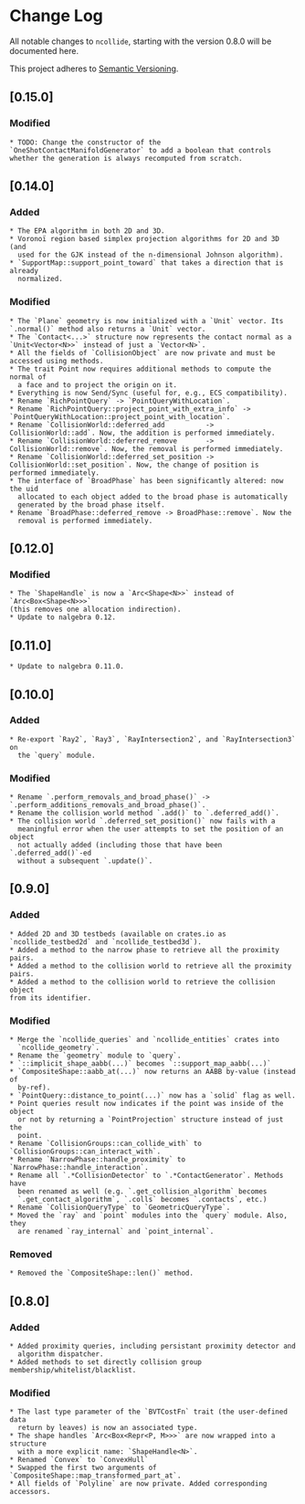 # Change Log
All notable changes to `ncollide`, starting with the version 0.8.0 will be
documented here.

This project adheres to [Semantic Versioning](http://semver.org/).

## [0.15.0]
### Modified
    * TODO: Change the constructor of the `OneShotContactManifoldGenerator` to add a boolean that controls whether the generation is always recomputed from scratch.

## [0.14.0]
### Added
    * The EPA algorithm in both 2D and 3D.
    * Voronoï region based simplex projection algorithms for 2D and 3D (and
      used for the GJK instead of the n-dimensional Johnson algorithm).
    * `SupportMap::support_point_toward` that takes a direction that is already
      normalized.
### Modified
    * The `Plane` geometry is now initialized with a `Unit` vector. Its `.normal()` method also returns a `Unit` vector.
    * The `Contact<...>` structure now represents the contact normal as a `Unit<Vector<N>>` instead of just a `Vector<N>`.
    * All the fields of `CollisionObject` are now private and must be accessed using methods.
    * The trait Point now requires additional methods to compute the normal of
      a face and to project the origin on it.
    * Everything is now Send/Sync (useful for, e.g., ECS compatibility). 
    * Rename `RichPointQuery` -> `PointQueryWithLocation`.
    * Rename `RichPointQuery::project_point_with_extra_info` -> `PointQueryWithLocation::project_point_with_location`.
    * Rename `CollisionWorld::deferred_add          -> CollisionWorld::add`. Now, the addition is performed immediately.
    * Rename `CollisionWorld::deferred_remove       -> CollisionWorld::remove`. Now, the removal is performed immediately.
    * Rename `CollisionWorld::deferred_set_position -> CollisionWorld::set_position`. Now, the change of position is performed immediately.
    * The interface of `BroadPhase` has been significantly altered: now the uid
      allocated to each object added to the broad phase is automatically
      generated by the broad phase itself.
    * Rename `BroadPhase::deferred_remove -> BroadPhase::remove`. Now the
      removal is performed immediately.

## [0.12.0]
### Modified
    * The `ShapeHandle` is now a `Arc<Shape<N>>` instead of `Arc<Box<Shape<N>>>`
    (this removes one allocation indirection).
    * Update to nalgebra 0.12.

## [0.11.0]
    * Update to nalgebra 0.11.0.

## [0.10.0]
### Added
    * Re-export `Ray2`, `Ray3`, `RayIntersection2`, and `RayIntersection3` on
      the `query` module.
### Modified
    * Rename `.perform_removals_and_broad_phase()` -> `.perform_additions_removals_and_broad_phase()`.
    * Rename the collision world method `.add()` to `.deferred_add()`.
    * The collision world `.deferred_set_position()` now fails with a
      meaningful error when the user attempts to set the position of an object
      not actually added (including those that have been `.deferred_add()`-ed
      without a subsequent `.update()`.


## [0.9.0]
### Added
    * Added 2D and 3D testbeds (available on crates.io as `ncollide_testbed2d` and `ncollide_testbed3d`).
    * Added a method to the narrow phase to retrieve all the proximity pairs.
    * Added a method to the collision world to retrieve all the proximity pairs.
    * Added a method to the collision world to retrieve the collision object
    from its identifier.
### Modified
    * Merge the `ncollide_queries` and `ncollide_entities` crates into
      `ncollide_geometry`.
    * Rename the `geometry` module to `query`.
    * `::implicit_shape_aabb(...)` becomes `::support_map_aabb(...)`
    * `CompositeShape::aabb_at(...)` now returns an AABB by-value (instead of
      by-ref).
    * `PointQuery::distance_to_point(...)` now has a `solid` flag as well.
    * Point queries result now indicates if the point was inside of the object
      or not by returning a `PointProjection` structure instead of just the
      point.
    * Rename `CollisionGroups::can_collide_with` to `CollisionGroups::can_interact_with`.
    * Rename `NarrowPhase::handle_proximity` to `NarrowPhase::handle_interaction`.
    * Rename all `.*CollisionDetector` to `.*ContactGenerator`. Methods have
      been renamed as well (e.g. `.get_collision_algorithm` becomes
      `.get_contact_algorithm`, `.colls` becomes `.contacts`, etc.)
    * Rename `CollisionQueryType` to `GeometricQueryType`.
    * Moved the `ray` and `point` modules into the `query` module. Also, they
      are renamed `ray_internal` and `point_internal`.
### Removed
    * Removed the `CompositeShape::len()` method.

## [0.8.0]
### Added
    * Added proximity queries, including persistant proximity detector and
      algorithm dispatcher.
    * Added methods to set directly collision group membership/whitelist/blacklist.
### Modified
    * The last type parameter of the `BVTCostFn` trait (the user-defined data
      return by leaves) is now an associated type.
    * The shape handles `Arc<Box<Repr<P, M>>>` are now wrapped into a structure
      with a more explicit name: `ShapeHandle<N>`.
    * Renamed `Convex` to `ConvexHull`
    * Swapped the first two arguments of `CompositeShape::map_transformed_part_at`.
    * All fields of `Polyline` are now private. Added corresponding accessors.
